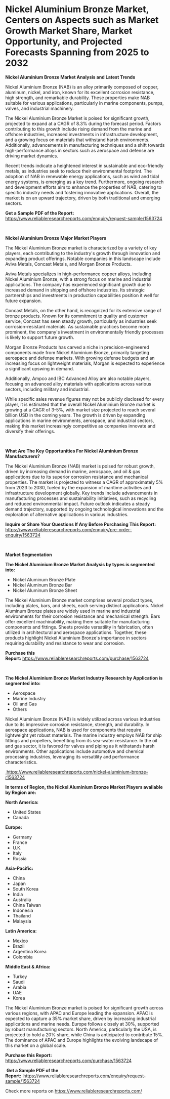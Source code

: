 <p><h1>Nickel Aluminium Bronze Market, Centers on Aspects such as Market Growth Market Share, Market Opportunity, and Projected Forecasts Spanning from 2025 to 2032</h1></p><p><strong>Nickel Aluminium Bronze Market Analysis and Latest Trends</strong></p>
<p><p>Nickel Aluminium Bronze (NAB) is an alloy primarily composed of copper, aluminum, nickel, and iron, known for its excellent corrosion resistance, high strength, and remarkable durability. These properties make NAB suitable for various applications, particularly in marine components, pumps, valves, and industrial machinery.</p><p>The Nickel Aluminium Bronze Market is poised for significant growth, projected to expand at a CAGR of 8.3% during the forecast period. Factors contributing to this growth include rising demand from the marine and offshore industries, increased investments in infrastructure development, and a growing focus on materials that withstand harsh environments. Additionally, advancements in manufacturing techniques and a shift towards high-performance alloys in sectors such as aerospace and defense are driving market dynamics. </p><p>Recent trends indicate a heightened interest in sustainable and eco-friendly metals, as industries seek to reduce their environmental footprint. The adoption of NAB in renewable energy applications, such as wind and tidal energy systems, is emerging as a key trend. Furthermore, ongoing research and development efforts aim to enhance the properties of NAB, catering to specific industry needs and fostering innovative applications. Overall, the market is on an upward trajectory, driven by both traditional and emerging sectors.</p></p>
<p><strong>Get a Sample PDF of the Report:&nbsp;</strong> <a href="https://www.reliableresearchreports.com/enquiry/request-sample/1563724?utm_campaign=3111&utm_medium=2&utm_source=Github&utm_content=ia&utm_term=02042025&utm_id=nickel-aluminium-bronze">https://www.reliableresearchreports.com/enquiry/request-sample/1563724</a></p>
<p>&nbsp;</p>
<p><strong>Nickel Aluminium Bronze Major Market Players</strong></p>
<p><p>The Nickel Aluminium Bronze market is characterized by a variety of key players, each contributing to the industry's growth through innovation and expanding product offerings. Notable companies in this landscape include Aviva Metals, Concast Metals, and Morgan Bronze Products.</p><p>Aviva Metals specializes in high-performance copper alloys, including Nickel Aluminium Bronze, with a strong focus on marine and industrial applications. The company has experienced significant growth due to increased demand in shipping and offshore industries. Its strategic partnerships and investments in production capabilities position it well for future expansion.</p><p>Concast Metals, on the other hand, is recognized for its extensive range of bronze products. Known for its commitment to quality and customer service, Concast has seen steady growth, particularly as industries seek corrosion-resistant materials. As sustainable practices become more prominent, the company's investment in environmentally friendly processes is likely to support future growth.</p><p>Morgan Bronze Products has carved a niche in precision-engineered components made from Nickel Aluminium Bronze, primarily targeting aerospace and defense markets. With growing defense budgets and an increasing focus on lightweight materials, Morgan is expected to experience a significant upswing in demand.</p><p>Additionally, Ampco and IBC Advanced Alloy are also notable players, focusing on advanced alloy materials with applications across various sectors, including military and industrial.</p><p>While specific sales revenue figures may not be publicly disclosed for every player, it is estimated that the overall Nickel Aluminium Bronze market is growing at a CAGR of 3-5%, with market size projected to reach several billion USD in the coming years. The growth is driven by expanding applications in marine environments, aerospace, and industrial sectors, making this market increasingly competitive as companies innovate and diversify their offerings.</p></p>
<p>&nbsp;</p>
<p><strong>What Are The Key Opportunities For Nickel Aluminium Bronze Manufacturers?</strong></p>
<p><p>The Nickel Aluminium Bronze (NAB) market is poised for robust growth, driven by increasing demand in marine, aerospace, and oil & gas applications due to its superior corrosion resistance and mechanical properties. The market is projected to witness a CAGR of approximately 5% from 2023 to 2030, fueled by the expansion of maritime activities and infrastructure development globally. Key trends include advancements in manufacturing processes and sustainability initiatives, such as recycling and reduced environmental impact. Future outlook indicates a steady demand trajectory, supported by ongoing technological innovations and the exploration of alternative applications in various industries.</p></p>
<p><strong>Inquire or Share Your Questions If Any Before Purchasing This Report:</strong> <a href="https://www.reliableresearchreports.com/enquiry/pre-order-enquiry/1563724?utm_campaign=3111&utm_medium=2&utm_source=Github&utm_content=ia&utm_term=02042025&utm_id=nickel-aluminium-bronze">https://www.reliableresearchreports.com/enquiry/pre-order-enquiry/1563724</a></p>
<p>&nbsp;</p>
<p><strong>Market Segmentation</strong></p>
<p><strong>The Nickel Aluminium Bronze Market Analysis by types is segmented into:</strong></p>
<p><ul><li>Nickel Aluminum Bronze Plate</li><li>Nickel Aluminum Bronze Bar</li><li>Nickel Aluminum Bronze Sheet</li></ul></p>
<p><p>The Nickel Aluminium Bronze market comprises several product types, including plates, bars, and sheets, each serving distinct applications. Nickel Aluminum Bronze plates are widely used in marine and industrial environments for their corrosion resistance and mechanical strength. Bars offer excellent machinability, making them suitable for manufacturing components and fittings. Sheets provide versatility in fabrication, often utilized in architectural and aerospace applications. Together, these products highlight Nickel Aluminium Bronze's importance in sectors requiring durability and resistance to wear and corrosion.</p></p>
<p><strong>Purchase this Report:&nbsp;</strong><a href="https://www.reliableresearchreports.com/purchase/1563724?utm_campaign=3111&utm_medium=2&utm_source=Github&utm_content=ia&utm_term=02042025&utm_id=nickel-aluminium-bronze">https://www.reliableresearchreports.com/purchase/1563724</a></p>
<p>&nbsp;</p>
<p><strong>The Nickel Aluminium Bronze Market Industry Research by Application is segmented into:</strong></p>
<p><ul><li>Aerospace</li><li>Marine Industry</li><li>Oil and Gas</li><li>Others</li></ul></p>
<p><p>Nickel Aluminium Bronze (NAB) is widely utilized across various industries due to its impressive corrosion resistance, strength, and durability. In aerospace applications, NAB is used for components that require lightweight yet robust materials. The marine industry employs NAB for ship fittings and propellers, benefiting from its sea-water resistance. In the oil and gas sector, it is favored for valves and piping as it withstands harsh environments. Other applications include automotive and chemical processing industries, leveraging its versatility and performance characteristics.</p></p>
<p><a href="https://www.reliableresearchreports.com/nickel-aluminium-bronze-r1563724?utm_campaign=3111&utm_medium=2&utm_source=Github&utm_content=ia&utm_term=02042025&utm_id=nickel-aluminium-bronze">&nbsp;https://www.reliableresearchreports.com/nickel-aluminium-bronze-r1563724</a></p>
<p><strong>In terms of Region, the Nickel Aluminium Bronze Market Players available by Region are:</strong></p>
<p>
    <p> <strong> North America: </strong>
        <ul>
            <li>United States</li>
            <li>Canada</li>
        </ul>
        </p> 
    <p> <strong> Europe: </strong>
        <ul>
            <li>Germany</li>
            <li>France</li>
            <li>U.K.</li>
            <li>Italy</li>
            <li>Russia</li>
        </ul>
        </p> 
    <p> <strong> Asia-Pacific: </strong>
        <ul>
            <li>China</li>
            <li>Japan</li>
            <li>South Korea</li>
            <li>India</li>
            <li>Australia</li>
            <li>China Taiwan</li>
            <li>Indonesia</li>
            <li>Thailand</li>
            <li>Malaysia</li>
        </ul>
        </p> 
    <p> <strong> Latin America: </strong>
        <ul>
            <li>Mexico</li>
            <li>Brazil</li>
            <li>Argentina Korea</li>
            <li>Colombia</li>
        </ul>
        </p> 
    <p> <strong> Middle East & Africa: </strong>
        <ul>
            <li>Turkey</li>
            <li>Saudi</li>
            <li>Arabia</li>
            <li>UAE</li>
            <li>Korea</li>
        </ul>
    </p>
    </p>
<p><p>The Nickel Aluminium Bronze market is poised for significant growth across various regions, with APAC and Europe leading the expansion. APAC is expected to capture a 35% market share, driven by increasing industrial applications and marine needs. Europe follows closely at 30%, supported by robust manufacturing sectors. North America, particularly the USA, is projected to hold a 20% share, while China is anticipated to contribute 15%. The dominance of APAC and Europe highlights the evolving landscape of this market on a global scale.</p></p>
<p><strong>Purchase this Report: </strong><a href="https://www.reliableresearchreports.com/purchase/1563724?utm_campaign=3111&utm_medium=2&utm_source=Github&utm_content=ia&utm_term=02042025&utm_id=nickel-aluminium-bronze">https://www.reliableresearchreports.com/purchase/1563724</a></p>
<p>&nbsp;<strong>Get a Sample PDF of the Report:&nbsp;&nbsp;</strong><a href="https://www.reliableresearchreports.com/enquiry/request-sample/1563724?utm_campaign=3111&utm_medium=2&utm_source=Github&utm_content=ia&utm_term=02042025&utm_id=nickel-aluminium-bronze">https://www.reliableresearchreports.com/enquiry/request-sample/1563724</a></p>
<p><strong></strong></p>
<p>Check more reports on <a href="https://www.reliableresearchreports.com/?utm_campaign=3111&utm_medium=2&utm_source=Github&utm_content=ia&utm_term=02042025&utm_id=nickel-aluminium-bronze">https://www.reliableresearchreports.com/</a></p>